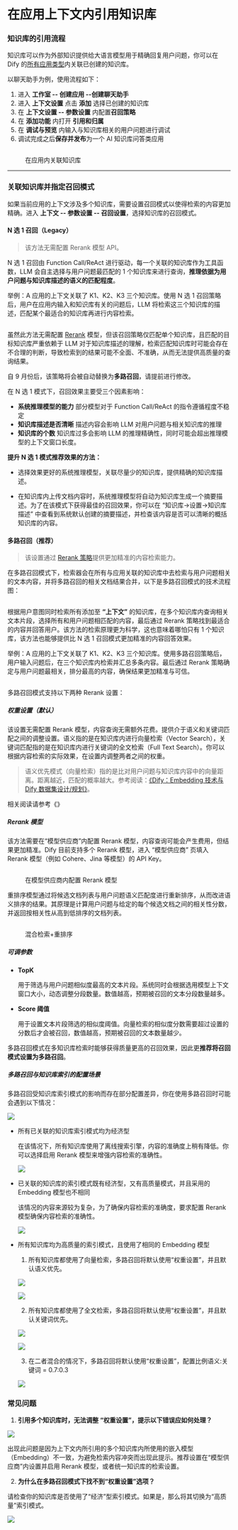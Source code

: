 # 在应用上下文内引用知识库

### 知识库的引用流程

知识库可以作为外部知识提供给大语言模型用于精确回复用户问题，你可以在 Dify 的[所有应用类型](../application\_orchestrate/#application\_type)内关联已创建的知识库。

以聊天助手为例，使用流程如下：

1. 进入 **工作室 -- 创建应用 --创建聊天助手**
2. 进入 **上下文设置** 点击 **添加** 选择已创建的知识库
3. 在 **上下文设置 -- 参数设置** 内配置**召回策略**
4. 在 **添加功能** 内打开 **引用和归属**&#x20;
5. 在 **调试与预览** 内输入与知识库相关的用户问题进行调试
6. 调试完成之后**保存并发布**为一个 AI 知识库问答类应用

<figure><img src="../../.gitbook/assets/image (187).png" alt=""><figcaption><p>在应用内关联知识库</p></figcaption></figure>

***

### 关联知识库并指定召回模式

如果当前应用的上下文涉及多个知识库，需要设置召回模式以使得检索的内容更加精确。进入 **上下文 -- 参数设置 -- 召回设置**，选择知识库的召回模式。

#### N 选 1 召回（Legacy）

> 该方法无需配置 Rerank 模型 API。

N 选 1 召回由 Function Call/ReAct 进行驱动，每一个关联的知识库作为工具函数，LLM 会自主选择与用户问题最匹配的 1 个知识库来进行查询，**推理依据为用户问题与知识库描述的语义的匹配程度**。

举例：A 应用的上下文关联了 K1、K2、K3 三个知识库。使用 N 选 1 召回策略后，用户在应用内输入和知识库有关的问题后，LLM 将检索这三个知识库的描述，匹配某个最适合的知识库再进行内容检索。

<figure><img src="../../.gitbook/assets/image (190).png" alt=""><figcaption></figcaption></figure>

虽然此方法无需配置 [Rerank](https://docs.dify.ai/v/zh-hans/learn-more/extended-reading/retrieval-augment/rerank) 模型，但该召回策略仅匹配单个知识库，且匹配的目标知识库严重依赖于 LLM 对于知识库描述的理解，检索匹配知识库时可能会存在不合理的判断，导致检索到的结果可能不全面、不准确，从而无法提供高质量的查询结果。

自 9 月份后，该策略将会被自动替换为**多路召回**，请提前进行修改。

在 N 选 1 模式下，召回效果主要受三个因素影响：

* **系统推理模型的能力** 部分模型对于 Function Call/ReAct 的指令遵循程度不稳定
* **知识库描述是否清晰** 描述内容会影响 LLM 对用户问题与相关知识库的推理
* **知识库的个数** 知识库过多会影响 LLM 的推理精确性，同时可能会超出推理模型的上下文窗口长度。

**提升 N 选 1 模式推荐效果的方法：** 

- 选择效果更好的系统推理模型，关联尽量少的知识库，提供精确的知识库描述。

- 在知识库内上传文档内容时，系统推理模型将自动为知识库生成一个摘要描述。为了在该模式下获得最佳的召回效果，你可以在 “知识库->设置->知识库描述” 中查看到系统默认创建的摘要描述，并检查该内容是否可以清晰的概括知识库的内容。

#### 多路召回（推荐）

> 该设置通过 [Rerank 策略](https://docs.dify.ai/v/zh-hans/learn-more/extended-reading/retrieval-augment/rerank)提供更加精准的内容检索能力。

在多路召回模式下，检索器会在所有与应用关联的知识库中去检索与用户问题相关的文本内容，并将多路召回的相关文档结果合并，以下是多路召回模式的技术流程图：

<figure><img src="../../../img/rerank-flow-chart.png" alt=""><figcaption></figcaption></figure>

根据用户意图同时检索所有添加至 **“上下文”** 的知识库，在多个知识库内查询相关文本片段，选择所有和用户问题相匹配的内容，最后通过 Rerank 策略找到最适合的内容并回答用户。该方法的检索原理更为科学，这也意味着哪怕只有 1 个知识库，该方法也能够提供比 N 选 1 召回模式更加精准的内容回答效果。

举例：A 应用的上下文关联了 K1、K2、K3 三个知识库。使用多路召回策略后，用户输入问题后，在三个知识库内检索并汇总多条内容。最后通过 Rerank 策略确定与用户问题最相关，排分最高的内容，确保结果更加精准与可信。

<figure><img src="../../../img/zh-rag-multiple.png" alt=""><figcaption></figcaption></figure>

多路召回模式支持以下两种 Rerank 设置：

##### 权重设置（默认）

该设置无需配置 Rerank 模型，内容查询无需额外花费。提供介于语义和关键词匹配之间的调整设置。语义指的是在知识库内进行向量检索（Vector Search），关键词匹配指的是在知识库内进行关键词的全文检索（Full Text Search）。你可以根据内容检索的实际效果，在设置内调整两者之间的权重。

> 语义优先模式（向量检索）指的是比对用户问题与知识库内容中的向量距离。距离越近，匹配的概率越大。参考阅读：[《Dify：Embedding 技术与 Dify 数据集设计/规划》](https://mp.weixin.qq.com/s/vmY_CUmETo2IpEBf1nEGLQ)。

相关阅读请参考《》

##### Rerank 模型

该方法需要在“模型供应商”内配置 Rerank 模型，内容查询可能会产生费用，但结果更加精准。Dify 目前支持多个 Rerank 模型，进入 “模型供应商” 页填入 Rerank 模型（例如 Cohere、Jina 等模型）的 API Key。

<figure><img src="../../../img/zh-rerank-model-api.png" alt=""><figcaption><p>在模型供应商内配置 Rerank 模型</p></figcaption></figure>

重排序模型通过将候选文档列表与用户问题语义匹配度进行重新排序，从而改进语义排序的结果。其原理是计算用户问题与给定的每个候选文档之间的相关性分数，并返回按相关性从高到低排序的文档列表。

<figure><img src="../../.gitbook/assets/image (128).png" alt=""><figcaption><p>混合检索+重排序</p></figcaption></figure>

##### 可调参数

- **TopK**
  
  用于筛选与用户问题相似度最高的文本片段。系统同时会根据选用模型上下文窗口大小，动态调整分段数量。数值越高，预期被召回的文本分段数量越多。

- **Score 阈值**
  
  用于设置文本片段筛选的相似度阈值。向量检索的相似度分数需要超过设置的分数后才会被召回，数值越高，预期被召回的文本数量越少。

多路召回模式在多知识库检索时能够获得质量更高的召回效果，因此更**推荐将召回模式设置为多路召回**。

##### 多路召回与知识库索引的配置场景

多路召回受知识库索引模式的影响而存在部分配置差异，你在使用多路召回时可能会遇到以下情况：

![](../../../img/zh-rerank-multiple-embedding.png)

- 所有已关联的知识库索引模式均为经济型

    在该情况下，所有知识库使用了离线搜索引擎，内容的准确度上稍有降低。你可以选择启用 Rerank 模型来增强内容检索的准确性。

    ![](../../../img/zh-multiple-rerank-economical.png)

- 已关联的知识库的索引模式既有经济型，又有高质量模式，并且采用的 Embedding 模型也不相同

    该情况的内容来源较为复杂，为了确保内容检索的准确度，要求配置 Rerank 模型确保内容检索的准确性。

    ![](../../../img/zh-multiple-rerank-mixed.png)

- 所有知识库均为高质量的索引模式，且使用了相同的 Embedding 模型
  
    1. 所有知识库都使用了向量检索，多路召回将默认使用“权重设置”，并且默认语义优先。
   
    ![](../../../img/zh-multiple-rerank-vetor-search.png)

    ![](../../../img/zh-rerank-vector-first.png)

    2. 所有知识库都使用了全文检索，多路召回将默认使用“权重设置”，并且默认关键词优先。
   
    ![](../../../img/zh-multiple-rerank-full-text-search.png)

    ![](../../../img/zh-rerank-keyword-first.png)

    3. 在二者混合的情况下，多路召回将默认使用“权重设置”，配置比例语义:关键词 = 0.7:0.3

    ![](../../../img/zh-multiple-rerank-customize.png)

### 常见问题

1. **引用多个知识库时，无法调整 **“权重设置”**，提示以下错误应如何处理？**

![](../../../img/zh-integrate-faq.png)

出现此问题是因为上下文内所引用的多个知识库内所使用的嵌入模型（Embedding）不一致，为避免检索内容冲突而出现此提示。推荐设置在“模型供应商”内设置并启用 Rerank 模型，或者统一知识库的检索设置。

2. **为什么在多路召回模式下找不到“权重设置”选项？**

请检查你的知识库是否使用了“经济”型索引模式。如果是，那么将其切换为“高质量”索引模式。

![](../../../img/zh-knowledgebase-eco.png)

